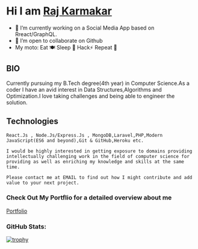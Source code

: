 # Hi I am [Raj Karmakar](https://github.com/raj5036)

- 🔭 I’m currently working on a Social Media App based on Rreact/GraphQL.
- 👯 I’m open to collaborate on Github
-  My moto: Eat 🍽  Sleep 🛌  Hack⚡  Repeat 🔁

## BIO

   Currently pursuing my B.Tech degree(4th year) in Computer Science.As a coder I have an avid interest in Data Structures,Algorithms and Optimization.I love taking challenges and being able to engineer the solution.

## Technologies
    React.Js , Node.Js/Express.Js , MongoDB,Laravel,PHP,Modern JavaScript(ES6 and beyond),Git & GitHub,Heroku etc.

    I would be highly interested in getting exposure to domains providing intellectually challenging work in the field of computer science for providing as well as enriching my knowledge and skills at the same time.

    Please contact me at EMAIL to find out how I might contribute and add value to your next project.

### Check Out My Portflio for a detailed overview about me
[Portfolio](https://raj5036.github.io/portfolio/dist/)

### GitHub Stats:

[![trophy](https://github-profile-trophy.vercel.app/?username=raj5036&theme=onedark)](https://github.com/ryo-ma/github-profile-trophy)
 
